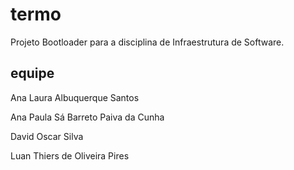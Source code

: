 # termo
Projeto Bootloader para a disciplina de Infraestrutura de Software.

## equipe
Ana Laura Albuquerque Santos

Ana Paula Sá Barreto Paiva da Cunha

David Oscar Silva

Luan Thiers de Oliveira Pires 
